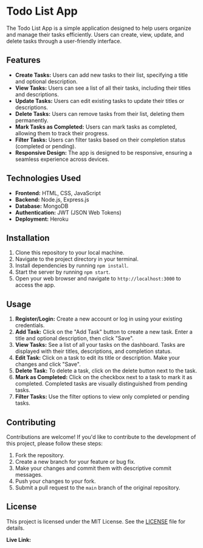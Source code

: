 <h1>Todo List App</h1>

  <p>The Todo List App is a simple application designed to help users organize and manage their tasks efficiently. Users can create, view, update, and delete tasks through a user-friendly interface.</p>

  <h2>Features</h2>
  <ul>
    <li><strong>Create Tasks:</strong> Users can add new tasks to their list, specifying a title and optional description.</li>
    <li><strong>View Tasks:</strong> Users can see a list of all their tasks, including their titles and descriptions.</li>
    <li><strong>Update Tasks:</strong> Users can edit existing tasks to update their titles or descriptions.</li>
    <li><strong>Delete Tasks:</strong> Users can remove tasks from their list, deleting them permanently.</li>
    <li><strong>Mark Tasks as Completed:</strong> Users can mark tasks as completed, allowing them to track their progress.</li>
    <li><strong>Filter Tasks:</strong> Users can filter tasks based on their completion status (completed or pending).</li>
    <li><strong>Responsive Design:</strong> The app is designed to be responsive, ensuring a seamless experience across devices.</li>
  </ul>

  <h2>Technologies Used</h2>
  <ul>
    <li><strong>Frontend:</strong> HTML, CSS, JavaScript</li>
    <li><strong>Backend:</strong> Node.js, Express.js</li>
    <li><strong>Database:</strong> MongoDB</li>
    <li><strong>Authentication:</strong> JWT (JSON Web Tokens)</li>
    <li><strong>Deployment:</strong> Heroku</li>
  </ul>

  <h2>Installation</h2>
  <ol>
    <li>Clone this repository to your local machine.</li>
    <li>Navigate to the project directory in your terminal.</li>
    <li>Install dependencies by running <code>npm install</code>.</li>
    <li>Start the server by running <code>npm start</code>.</li>
    <li>Open your web browser and navigate to <code>http://localhost:3000</code> to access the app.</li>
  </ol>

  <h2>Usage</h2>
  <ol>
    <li><strong>Register/Login:</strong> Create a new account or log in using your existing credentials.</li>
    <li><strong>Add Task:</strong> Click on the "Add Task" button to create a new task. Enter a title and optional description, then click "Save".</li>
    <li><strong>View Tasks:</strong> See a list of all your tasks on the dashboard. Tasks are displayed with their titles, descriptions, and completion status.</li>
    <li><strong>Edit Task:</strong> Click on a task to edit its title or description. Make your changes and click "Save".</li>
    <li><strong>Delete Task:</strong> To delete a task, click on the delete button next to the task.</li>
    <li><strong>Mark as Completed:</strong> Click on the checkbox next to a task to mark it as completed. Completed tasks are visually distinguished from pending tasks.</li>
    <li><strong>Filter Tasks:</strong> Use the filter options to view only completed or pending tasks.</li>
  </ol>

  <h2>Contributing</h2>
  <p>Contributions are welcome! If you'd like to contribute to the development of this project, please follow these steps:</p>
  <ol>
    <li>Fork the repository.</li>
    <li>Create a new branch for your feature or bug fix.</li>
    <li>Make your changes and commit them with descriptive commit messages.</li>
    <li>Push your changes to your fork.</li>
    <li>Submit a pull request to the <code>main</code> branch of the original repository.</li>
  </ol>

  <h2>License</h2>
  <p>This project is licensed under the MIT License. See the <a href="#">LICENSE</a> file for details.</p>

<a herf='https://todo-list-gamma-53.vercel.app/'><b>Live Link:</b></a>
